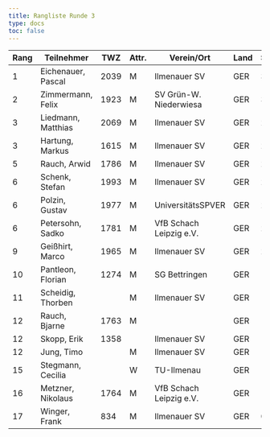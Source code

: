 ```yaml
---
title: Rangliste Runde 3
type: docs
toc: false
---
```


| Rang | Teilnehmer           | TWZ  | Attr. | Verein/Ort                | Land | S | R | V | Punkte | Buchh | SoBerg |
|------|-----------------------|------|-------|---------------------------|------|---|---|---|--------|-------|--------|
| 1    | Eichenauer, Pascal    | 2039 | M     | Ilmenauer SV              | GER  | 3 | 0 | 0 | 3.0    | 5.0   | 5.00   |
| 2    | Zimmermann, Felix     | 1923 | M     | SV Grün-W. Niederwiesa    | GER  | 3 | 0 | 0 | 3.0    | 3.0   | 3.00   |
| 3    | Liedmann, Matthias    | 2069 | M     | Ilmenauer SV              | GER  | 2 | 0 | 1 | 2.0    | 6.0   | 3.00   |
| 3    | Hartung, Markus       | 1615 | M     | Ilmenauer SV              | GER  | 2 | 0 | 1 | 2.0    | 6.0   | 3.00   |
| 5    | Rauch, Arwid          | 1786 | M     | Ilmenauer SV              | GER  | 2 | 0 | 1 | 2.0    | 5.0   | 2.00   |
| 6    | Schenk, Stefan        | 1993 | M     | Ilmenauer SV              | GER  | 2 | 0 | 1 | 2.0    | 4.0   | 2.00   |
| 6    | Polzin, Gustav        | 1977 | M     | UniversitätsSPVER         | GER  | 2 | 0 | 1 | 2.0    | 4.0   | 2.00   |
| 6    | Petersohn, Sadko      | 1781 | M     | VfB Schach Leipzig e.V.   | GER  | 2 | 0 | 1 | 2.0    | 4.0   | 2.00   |
| 9    | Geißhirt, Marco       | 1965 | M     | Ilmenauer SV              | GER  | 2 | 0 | 1 | 2.0    | 3.0   | 2.00   |
| 10   | Pantleon, Florian     | 1274 | M     | SG Bettringen             | GER  | 1 | 0 | 2 | 1.0    | 6.0   | 2.00   |
| 11   | Scheidig, Thorben     |      | M     | Ilmenauer SV              | GER  | 1 | 0 | 2 | 1.0    | 6.0   | 1.00   |
| 12   | Rauch, Bjarne         | 1763 | M     |                           | GER  | 1 | 0 | 2 | 1.0    | 5.0   | 1.00   |
| 12   | Skopp, Erik           | 1358 |       | Ilmenauer SV              | GER  | 1 | 0 | 2 | 1.0    | 5.0   | 1.00   |
| 12   | Jung, Timo            |      | M     | Ilmenauer SV              | GER  | 1 | 0 | 2 | 1.0    | 5.0   | 1.00   |
| 15   | Stegmann, Cecilia     |      | W     | TU-Ilmenau                | GER  | 1 | 0 | 2 | 1.0    | 4.0   | 1.00   |
| 16   | Metzner, Nikolaus     | 1764 | M     | VfB Schach Leipzig e.V.   | GER  | 1 | 0 | 2 | 1.0    | 4.0   | 0.00   |
| 17   | Winger, Frank         | 834  | M     | Ilmenauer SV              | GER  | 0 | 0 | 3 | 0.0    | 6.0   | 0.00   |
